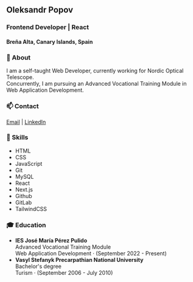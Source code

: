 ## Oleksandr Popov
### Frontend Developer | React
#### Breña Alta, Canary Islands, Spain

### 🔭 About
I am a self-taught Web Developer, currently working for Nordic Optical Telescope.  
Concurrently, I am pursuing an Advanced Vocational Training Module in Web Application Development. 

### 📫 Contact  
[Email](popovalejandro@gmail.com) | [LinkedIn](https://www.linkedin.com/in/oleksandr-popov-236b62227/)

### 🌱 Skills
- HTML
- CSS
- JavaScript
- Git
- MySQL
- React
- Next.js
- Github
- GitLab
- TailwindCSS

### 🎓 Education
- **IES José María Pérez Pulido**  
  Advanced Vocational Training Module  
  Web Application Development · (September 2022 - Present)
- **Vasyl Stefanyk Precarpathian National University**  
  Bachelor's degree  
  Turism · (September 2006 - July 2010)

<!--
**Popooov/Popooov** is a ✨ _special_ ✨ repository because its `README.md` (this file) appears on your GitHub profile.
Here are some ideas to get you started:

- 🔭 I’m currently working on ...
- 🌱 I’m currently learning ...
- 👯 I’m looking to collaborate on ...
- 🤔 I’m looking for help with ...
- 💬 Ask me about ...
- 📫 How to reach me: ...
- 😄 Pronouns: ...
- ⚡ Fun fact: ...
-->
